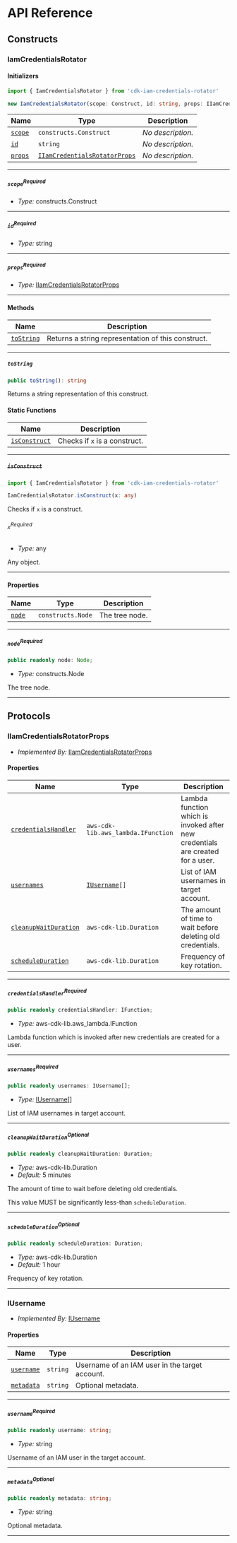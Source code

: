 # API Reference <a name="API Reference" id="api-reference"></a>

## Constructs <a name="Constructs" id="Constructs"></a>

### IamCredentialsRotator <a name="IamCredentialsRotator" id="cdk-iam-credentials-rotator.IamCredentialsRotator"></a>

#### Initializers <a name="Initializers" id="cdk-iam-credentials-rotator.IamCredentialsRotator.Initializer"></a>

```typescript
import { IamCredentialsRotator } from 'cdk-iam-credentials-rotator'

new IamCredentialsRotator(scope: Construct, id: string, props: IIamCredentialsRotatorProps)
```

| **Name** | **Type** | **Description** |
| --- | --- | --- |
| <code><a href="#cdk-iam-credentials-rotator.IamCredentialsRotator.Initializer.parameter.scope">scope</a></code> | <code>constructs.Construct</code> | *No description.* |
| <code><a href="#cdk-iam-credentials-rotator.IamCredentialsRotator.Initializer.parameter.id">id</a></code> | <code>string</code> | *No description.* |
| <code><a href="#cdk-iam-credentials-rotator.IamCredentialsRotator.Initializer.parameter.props">props</a></code> | <code><a href="#cdk-iam-credentials-rotator.IIamCredentialsRotatorProps">IIamCredentialsRotatorProps</a></code> | *No description.* |

---

##### `scope`<sup>Required</sup> <a name="scope" id="cdk-iam-credentials-rotator.IamCredentialsRotator.Initializer.parameter.scope"></a>

- *Type:* constructs.Construct

---

##### `id`<sup>Required</sup> <a name="id" id="cdk-iam-credentials-rotator.IamCredentialsRotator.Initializer.parameter.id"></a>

- *Type:* string

---

##### `props`<sup>Required</sup> <a name="props" id="cdk-iam-credentials-rotator.IamCredentialsRotator.Initializer.parameter.props"></a>

- *Type:* <a href="#cdk-iam-credentials-rotator.IIamCredentialsRotatorProps">IIamCredentialsRotatorProps</a>

---

#### Methods <a name="Methods" id="Methods"></a>

| **Name** | **Description** |
| --- | --- |
| <code><a href="#cdk-iam-credentials-rotator.IamCredentialsRotator.toString">toString</a></code> | Returns a string representation of this construct. |

---

##### `toString` <a name="toString" id="cdk-iam-credentials-rotator.IamCredentialsRotator.toString"></a>

```typescript
public toString(): string
```

Returns a string representation of this construct.

#### Static Functions <a name="Static Functions" id="Static Functions"></a>

| **Name** | **Description** |
| --- | --- |
| <code><a href="#cdk-iam-credentials-rotator.IamCredentialsRotator.isConstruct">isConstruct</a></code> | Checks if `x` is a construct. |

---

##### ~~`isConstruct`~~ <a name="isConstruct" id="cdk-iam-credentials-rotator.IamCredentialsRotator.isConstruct"></a>

```typescript
import { IamCredentialsRotator } from 'cdk-iam-credentials-rotator'

IamCredentialsRotator.isConstruct(x: any)
```

Checks if `x` is a construct.

###### `x`<sup>Required</sup> <a name="x" id="cdk-iam-credentials-rotator.IamCredentialsRotator.isConstruct.parameter.x"></a>

- *Type:* any

Any object.

---

#### Properties <a name="Properties" id="Properties"></a>

| **Name** | **Type** | **Description** |
| --- | --- | --- |
| <code><a href="#cdk-iam-credentials-rotator.IamCredentialsRotator.property.node">node</a></code> | <code>constructs.Node</code> | The tree node. |

---

##### `node`<sup>Required</sup> <a name="node" id="cdk-iam-credentials-rotator.IamCredentialsRotator.property.node"></a>

```typescript
public readonly node: Node;
```

- *Type:* constructs.Node

The tree node.

---




## Protocols <a name="Protocols" id="Protocols"></a>

### IIamCredentialsRotatorProps <a name="IIamCredentialsRotatorProps" id="cdk-iam-credentials-rotator.IIamCredentialsRotatorProps"></a>

- *Implemented By:* <a href="#cdk-iam-credentials-rotator.IIamCredentialsRotatorProps">IIamCredentialsRotatorProps</a>


#### Properties <a name="Properties" id="Properties"></a>

| **Name** | **Type** | **Description** |
| --- | --- | --- |
| <code><a href="#cdk-iam-credentials-rotator.IIamCredentialsRotatorProps.property.credentialsHandler">credentialsHandler</a></code> | <code>aws-cdk-lib.aws_lambda.IFunction</code> | Lambda function which is invoked after new credentials are created for a user. |
| <code><a href="#cdk-iam-credentials-rotator.IIamCredentialsRotatorProps.property.usernames">usernames</a></code> | <code><a href="#cdk-iam-credentials-rotator.IUsername">IUsername</a>[]</code> | List of IAM usernames in target account. |
| <code><a href="#cdk-iam-credentials-rotator.IIamCredentialsRotatorProps.property.cleanupWaitDuration">cleanupWaitDuration</a></code> | <code>aws-cdk-lib.Duration</code> | The amount of time to wait before deleting old credentials. |
| <code><a href="#cdk-iam-credentials-rotator.IIamCredentialsRotatorProps.property.scheduleDuration">scheduleDuration</a></code> | <code>aws-cdk-lib.Duration</code> | Frequency of key rotation. |

---

##### `credentialsHandler`<sup>Required</sup> <a name="credentialsHandler" id="cdk-iam-credentials-rotator.IIamCredentialsRotatorProps.property.credentialsHandler"></a>

```typescript
public readonly credentialsHandler: IFunction;
```

- *Type:* aws-cdk-lib.aws_lambda.IFunction

Lambda function which is invoked after new credentials are created for a user.

---

##### `usernames`<sup>Required</sup> <a name="usernames" id="cdk-iam-credentials-rotator.IIamCredentialsRotatorProps.property.usernames"></a>

```typescript
public readonly usernames: IUsername[];
```

- *Type:* <a href="#cdk-iam-credentials-rotator.IUsername">IUsername</a>[]

List of IAM usernames in target account.

---

##### `cleanupWaitDuration`<sup>Optional</sup> <a name="cleanupWaitDuration" id="cdk-iam-credentials-rotator.IIamCredentialsRotatorProps.property.cleanupWaitDuration"></a>

```typescript
public readonly cleanupWaitDuration: Duration;
```

- *Type:* aws-cdk-lib.Duration
- *Default:* 5 minutes

The amount of time to wait before deleting old credentials.

This value MUST be significantly less-than `scheduleDuration`.

---

##### `scheduleDuration`<sup>Optional</sup> <a name="scheduleDuration" id="cdk-iam-credentials-rotator.IIamCredentialsRotatorProps.property.scheduleDuration"></a>

```typescript
public readonly scheduleDuration: Duration;
```

- *Type:* aws-cdk-lib.Duration
- *Default:* 1 hour

Frequency of key rotation.

---

### IUsername <a name="IUsername" id="cdk-iam-credentials-rotator.IUsername"></a>

- *Implemented By:* <a href="#cdk-iam-credentials-rotator.IUsername">IUsername</a>


#### Properties <a name="Properties" id="Properties"></a>

| **Name** | **Type** | **Description** |
| --- | --- | --- |
| <code><a href="#cdk-iam-credentials-rotator.IUsername.property.username">username</a></code> | <code>string</code> | Username of an IAM user in the target account. |
| <code><a href="#cdk-iam-credentials-rotator.IUsername.property.metadata">metadata</a></code> | <code>string</code> | Optional metadata. |

---

##### `username`<sup>Required</sup> <a name="username" id="cdk-iam-credentials-rotator.IUsername.property.username"></a>

```typescript
public readonly username: string;
```

- *Type:* string

Username of an IAM user in the target account.

---

##### `metadata`<sup>Optional</sup> <a name="metadata" id="cdk-iam-credentials-rotator.IUsername.property.metadata"></a>

```typescript
public readonly metadata: string;
```

- *Type:* string

Optional metadata.

---

